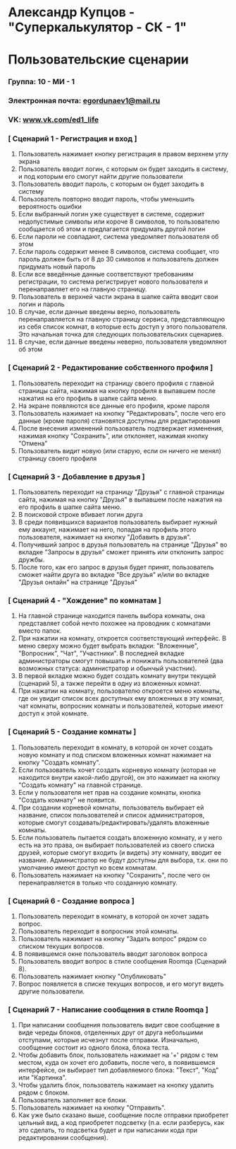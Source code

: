 # Александр Купцов - "Суперкалькулятор - СК - 1"
# Пользовательские сценарии

### Группа: 10 - МИ - 1
### Электронная почта: egordunaev1@mail.ru
### VK: www.vk.com/ed1_life


### [ Сценарий 1 - Регистрация и вход ]

1. Пользователь нажимает кнопку регистрация в правом верхнем углу экрана
2. Пользователь вводит логин, с которым он будет заходить в систему, и под которым его смогут найти другие пользователи
3. Пользователь вводит пароль, с которым он будет заходить в систему
4. Пользователь повторно вводит пароль, чтобы уменьшить вероятность ошибки
6. Если выбранный логин уже существует в системе, содержит недопустимые символы или короче 8 символов, то пользователю сообщается об этом и предлагается придумать другой логин
7. Если пароли не совпадают, система уведомляет пользователя об этом
8. Если пароль содержит менее 8 символов, система сообщает, что пароль должен быть от 8 до 30 символов и пользователь должен придумать новый пароль
9. Если все введённые данные соответствуют требованиям регистрации, то система регистрирует нового пользователя и перенаправляет его на главную страницу. 
10. Пользователь в верхней части экрана в шапке сайта вводит свои логин и пароль
11. В случае, если данные введены верно, пользователь перенаправляется на главную страницу сервиса, представляющую из себя список комнат, в которые есть доступ у этого пользователя. Это начальная точка для следующих пользовательских сценариев.  
12. В случае, если данные введены неверно, пользователя уведомляют об этом

### [ Сценарий 2 - Редактирование собственного профиля ]

1. Пользователь переходит на страницу своего профиля с главной страницы сайта, нажимая на кнопку профиля в выпавшем после нажатия на его профиль в шапке сайта меню.
2. На экране появляются все данные его профиля, кроме пароля
3. Пользователь нажимает на кнопку "Редактировать", после чего его данные (кроме пароля) становятся доступны для редактирования
4. После внесения изменений пользователь подтвержает изменения, нажимая кнопку "Сохранить", или отклоняет, нажимая кнопку "Отмена"
5. Пользователь видит новую (или старую, если он ничего не менял) страницу своего профиля

### [ Сценарий 3 - Добавление в друзья ]

1. Пользователь переходит на страницу "Друзья" с главной страницы сайта, нажимая на кнопку "Друзья" в выпавшем после нажатия на его профиль в шапке сайта меню.
2. В поисковой строке вбивает логин друга
3. В среди появившихся вариантов пользователь выбирает нужный ему аккаунт, нажимает на него, попадая на профиль этого пользователя, нажимает на кнопку "Добавить в друзья".
4. Получивший запрос в друзья пользователь на странице "Друзья" во вкладке "Запросы в друзья" сможет принять или отклонить запрос дружбы.
5. После того, как его запрос в друзья будет принят, пользователь сможет найти друга во вкладке "Все друзья" и/или во вкладке "Друзья онлайн" на странице "Друзья"

### [ Сценарий 4 - "Хождение" по комнатам ]

1. На главной странице находится панель выбора комнаты, она представляет собой нечто похожее на проводник с комнатами вместо папок. 
2. При нажатии на комнату, откроется соответствующий интерфейс. В меню сверху можно будет выбрать вкладки: "Вложенные", "Вопросник", "Чат", "Участники". В последней вкладке администраторы смогут повышать и понижать пользователей (два возможных статуса: администратор и обынчый участник).
3. В первой вкладке можно будет создать комнату внутри текущей (сценарий 5), а также перейти в одну из вложенных комнат.
4. При нажатии на комнату, пользователю откроется меню комнаты, где он увидит список всех доступных ему вложенных в эту комнат, чат комнаты, вопросник комнаты и пользователей, которые имеют доступ к этой комнате.

### [ Сценарий 5 - Создание комнаты ]

1. Пользователь переходит в комнату, в которой он хочет создать новую комнату и под списком вложенных комнат нажимает на кнопку "Создать комнату".
2. Если пользователь хочет создать корневую комнату (которая не находится внутри какой-либо другой), он это нажимает на кнопку "Создать комнату" на главной странице.
3. Если у пользователя нет прав на создание комнаты, кнопка "Создать комнату" не появится.
4. При создании корневой комнаты, пользователь выбирает ей название, список пользователей и список администраторов, которые смогут создавать/редактировать/удалять вложенные комнаты. 
5. Если пользователь пытается создать вложенную комнату, и у него есть на это права, он выбирает пользователей из своего списка друзей, которые смогут входить (и видеть) эту комнату, вводит ее название. Администратор не будут доступны для выбора, т.к. они по умолчанию имеют доступ ко всем комнатам.
6. Пользователь нажимает на кнопку "Сохранить", после чего он перенаправляется в только что созданную комнату.

### [ Сценарий 6 - Создание вопроса ]

1. Пользователь переходит в комнату, в которой он хочет задать вопрос.
2. Пользователь переходит в вопросник этой комнаты.
3. Пользователь нажимает на кнопку "Задать вопрос" рядом со списком текущих вопросов.
4. В появившемся окне пользователь вводит заголовок вопроса
5. Пользователь вводит вопрос в стиле сообщения Roomqa (Сценарий 8).
6. Пользователь нажимает кнопку "Опубликовать"
7. Вопрос появляется в списке текущих вопросов, и его могут видеть другие пользователи.

### [ Сценарий 7 - Написание сообщения в стиле Roomqa ]

1. При написании сообщения пользователь видит свое сообщение в виде череды блоков, отделенных друг от друга небольшими отступами, которые исчезнут после отправки. Изначально, сообщение состоит из одного блока, блока теста. 
2. Чтобы добавить блок, пользователь нажимает на '+' рядом с тем местом, куда он хочет его добавить, после чего, в появившемся интерфейсе, он выбирает тип добавляемого блока: "Текст", "Код" или "Картинка".
3. Чтобы удалить блок, пользователь нажимает на кнопку удалить рядом с блоком.
4. Пользователь заполняет все блоки.
5. Пользователь нажимает на кнопку "Отправить".
6. Как уже было сказано выше, сообщение после отправки приобретет цельный вид, а код приобретет подсветку (п.а. если разберусь, как это сделать, то подсветка будет и при написании кода при редактировании сообщения).
